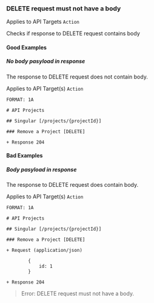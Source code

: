 ### DELETE request must not have a body
Applies to API Targets `Action`

Checks if response to DELETE request contains body

#### Good Examples
##### No body pasyload in response

The response to DELETE request does not contain body.

Applies to API Target(s) `Action`

```
FORMAT: 1A

# API Projects

## Singular [/projects/{projectId}]

### Remove a Project [DELETE]

+ Response 204

```



#### Bad Examples
##### Body pasyload in response

The response to DELETE request does contain body.

Applies to API Target(s) `Action`

```
FORMAT: 1A

# API Projects

## Singular [/projects/{projectId}]

### Remove a Project [DELETE]

+ Request (application/json)

        {
            id: 1
        }

+ Response 204

```

> Error: DELETE request must not have a body.




